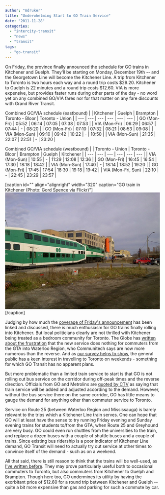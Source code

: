 ```yaml
---
author: "mdruker"
title: "Underwhelming Start to GO Train Service"
date: "2011-11-28"
categories: 
  - "intercity-transit"
  - "news"
  - "transit"
tags: 
  - "go-transit"
---
```


On Friday, the province finally announced the schedule for GO trains in Kitchener and Guelph. They'll be starting on Monday, December 19th -- and the Georgetown Line will become the Kitchener Line. A trip from Kitchener to Toronto is two hours each way and a round trip costs $29.20. Kitchener to Guelph is 22 minutes and a round trip costs $12.60. VIA is more expensive, but provides faster runs during other parts of the day - no word yet on any combined GO/VIA fares nor for that matter on any fare discounts with Grand River Transit.

Combined GO/VIA schedule (eastbound)
|  | Kitchener | Guelph | Brampton | Toronto - Bloor | Toronto - Union |
| --- | --- | --- | --- | --- | --- |
| GO (Mon-Fri) | 05:52 | 06:14 | 07:05 | 07:38 | 07:53 |
| VIA (Mon-Fri) | 06:29 | 06:57 | 07:44 | \- | 08:20 |
| GO (Mon-Fri) | 07:10 | 07:32 | 08:21 | 08:53 | 09:08 |
| VIA (Mon-Sun) | 09:10 | 09:42 | 10:22 | \- | 10:50 |
| VIA (Mon-Sun) | 21:35 | 22:07 | 22:51 | \- | 23:20 |

Combined GO/VIA schedule (westbound)
|  | Toronto - Union | Toronto - Bloor | Brampton | Guelph | Kitchener |
| --- | --- | --- | --- | --- | --- |
| VIA (Mon-Sun) | 10:55 | \- | 11:29 | 12:08 | 12:36 |
| GO (Mon-Fri) | 16:45 | 16:54 | 17:30 | 18:18 | 18:42 |
| VIA (Mon-Sun) | 17:40 | \- | 18:14 | 18:52 | 19:20 |
| GO (Mon-Fri) | 17:45 | 17:54 | 18:30 | 19:18 | 19:42 |
| VIA (Mon-Fri, Sun) | 22:10 | \- | 22:45 | 23:29 | 23:57 |

\[caption id="" align="alignright" width="320" caption="GO train in Kitchener (Photo: Gord Spence via Flickr)"\][![GO Train testing in Kitchener](/images/6407398317_7be0a279d3_z_d.jpg "GO Train testing in Kitchener")](https://www.flickr.com/photos/rev_aviator/6407398317/in/set-72157626669958078/)\[/caption\]

Judging by how much the [coverage of Friday's announcement](https://www.therecord.com/news/local/article/630379--go-trains-coming-to-kitchener-dec-19) has been linked and discussed, there is much enthusiasm for GO trains finally rolling into Kitchener. But local politicians clearly are not thrilled with Kitchener being treated as a bedroom community for Toronto. The Globe has [written about the frustration](https://www.theglobeandmail.com/news/national/toronto/globe-to/torontonians-commuting-to-waterloo-frustrated-by-go-transits-new-rail-link/article2250390/singlepage/#articlecontent) that the new service does nothing for commuters from the GTA into Waterloo Region, who Communitech says are now more numerous than the reverse. And as [our survey helps to show](/blog/2011/09/26/high-demand-for-weekend-go-trains/), the general public has a keen interest in travelling to Toronto on weekends - something for which GO Transit has no apparent plans.

But more problematic than a limited train service to start is that GO is not rolling out bus service on the corridor during off-peak times and the reverse direction. Officials from GO and Metrolinx are [quoted by CTV](https://swo.ctv.ca/servlet/an/local/CTVNews/20111125/go-trains-guelph-waterloo-region-111125/20111125/?hub=SWOHome) as saying that train service will be added and adjusted according to the demand. However, without the bus service there on the same corridor, GO has little means to gauge the demand for anything other than commuter service to Toronto.

Service on Route 25 (between Waterloo Region and Mississauga) is barely relevant to the trips which a Kitchener Line train serves. One can hope that GO will at least have the sense to try running Friday evening and Sunday evening trains for students to/from the GTA, when Route 25 and Greyhound are very busy. GO could even run shuttles from the universities to the train, and replace a dozen buses with a couple of shuttle buses and a couple of trains. Since existing bus ridership is a poor indicator of Kitchener Line demand, GO Transit will need to actually try out service at other times to convince itself of the demand - such as on a weekend.

All that said, there is still reason to think that the trains will be well-used, as [I've written before](/blog/2010/08/09/go-trains-to-toronto-will-be-competitive/). They may prove particularly useful both to occasional commuters to Toronto, but also commuters from Kitchener to Guelph and Brampton. Though here too, GO undermines its utility by having the exorbitant price of $12.60 for a round trip between Kitchener and Guelph -- quite a bit more expensive than gas and parking for such a commute by car.
